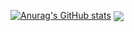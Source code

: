 [![Anurag's GitHub stats](https://github-readme-stats.vercel.app/api?username=aprunge)](https://github.com/anuraghazra/github-readme-stats)
<img align="center" src="https://github-readme-stats.vercel.app/api/top-langs/?username=atlasc0r3&exclude_repo=aprunge.github.io&layout=compact&theme=cobalt" />
